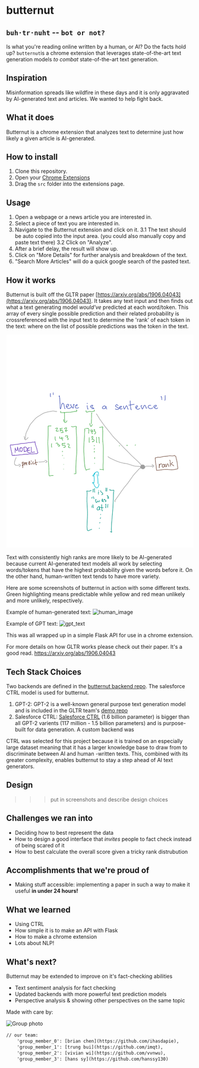 # butternut 
## `buh·tr·nuht` -- `bot or not?`

Is what you're reading online written by a human, or AI? Do the facts hold up? `butternut`is a chrome extension that leverages state-of-the-art text generation models *to combat* state-of-the-art text generation. 


## Inspiration
Misinformation spreads like wildfire in these days and it is only aggravated by AI-generated text and articles. We wanted to help fight back.

## What it does
Butternut is a chrome extension that analyzes text to determine just how likely a given article is AI-generated.

## How to install
1. Clone this repository.
2. Open your [Chrome Extensions](chrome://extensions)
3. Drag the `src` folder into the extensions page.


## Usage
1. Open a webpage or a news article you are interested in.
2. Select a piece of text you are interested in.
3. Navigate to the Butternut extension and click on it.
    3.1 The text should be auto copied into the input area. 
        (you could also manually copy and paste text there)
    3.2 Click on "Analyze".
4. After a brief delay, the result will show up.
5. Click on "More Details" for further analysis and breakdown of the text.
6. "Search More Articles" will do a quick google search of the pasted text.


## How it works
Butternut is built off the GLTR paper [https://arxiv.org/abs/1906.04043](https://arxiv.org/abs/1906.04043). It takes any text input and then finds out what a text generating model *would've* predicted at each word/token. This array of every single possible prediction and their related probability is crossreferenced with the input text to determine the 'rank' of each token in the text: where on the list of possible predictions was the token in the text.

![backend_overview](content/butternut_backend_diagram.png)

Text with consistently high ranks are more likely to be AI-generated because current AI-generated text models all work by selecting words/tokens that have the highest probability given the words before it. On the other hand, human-written text tends to have more variety.

Here are some screenshots of butternut in action with some different texts. Green highlighting means predictable while yellow and red mean unlikely and more unlikely, respectively.


Example of human-generated text:
![human_image](https://cdn.discordapp.com/attachments/795154570442833931/797931974064865300/unknown.png)


Example of GPT text:
![gpt_text](https://cdn.discordapp.com/attachments/795154570442833931/797931307958534185/unknown.png)

This was all wrapped up in a simple Flask API for use in a chrome extension.


For more details on how GLTR works please check out their paper. It's a good read. https://arxiv.org/abs/1906.04043

## Tech Stack Choices
Two backends are defined in the [butternut backend repo](https://github.com/btrnt/butternut_backend). The salesforce CTRL model is used for butternut.


1. GPT-2: GPT-2 is a well-known general purpose text generation model and is included in the GLTR team's [demo repo](https://github.com/HendrikStrobelt/detecting-fake-text)
2. Salesforce CTRL: [Salesforce CTRL](https://github.com/salesforce/ctrl) (1.6 billion parameter) is bigger than all GPT-2 varients (117 million - 1.5 billion parameters) and is purpose-built for data generation. A custom backend was 

CTRL was selected for this project because it is trained on an especially large dataset meaning that it has a larger knowledge base to draw from to discriminate between AI and human -written texts. This, combined with its greater complexity, enables butternut to stay a step ahead of AI text generators.

## Design

>>> put in screenshots and describe design choices

## Challenges we ran into
- Deciding how to best represent the data
- How to design a good interface that *invites* people to fact check instead of being scared of it
- How to best calculate the overall score given a tricky rank distrubution

## Accomplishments that we're proud of
- Making stuff accessible: implementing a paper in such a way to make it useful **in under 24 hours!**

## What we learned 
- Using CTRL
- How simple it is to make an API with Flask
- How to make a chrome extension
- Lots about NLP!

## What's next?
Butternut may be extended to improve on it's fact-checking abilities
- Text sentiment analysis for fact checking
- Updated backends with more powerful text prediction models
- Perspective analysis & showing other perspectives on the same topic




Made with care by:

![Group photo](https://cdn.discordapp.com/attachments/795154570442833931/797730842234978324/unknown.png)


```json5
// our team: 
    'group_member_0': [brian chen](https://github.com/ihasdapie),
    'group_member_1': [trung bui](https://github.com/imqt),
    'group_member_2': [vivian wi](https://github.com/vvnwu),
    'group_member_3': [hans sy](https://github.com/hanssy130)
```




